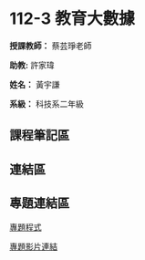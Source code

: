 # 112-3 教育大數據

**授課教師：** 蔡芸琤老師

**助教:** 許家瑋

**姓名：** 黃宇謙

**系級：** 科技系二年級

## 課程筆記區

## 連結區




## 專題連結區
[專題程式](https://github.com/ArthurArthurArthur0817/Educational-Big-Data/tree/main/Final%20Project)

[專題影片連結](https://youtu.be/eci8HjQMh_I)
